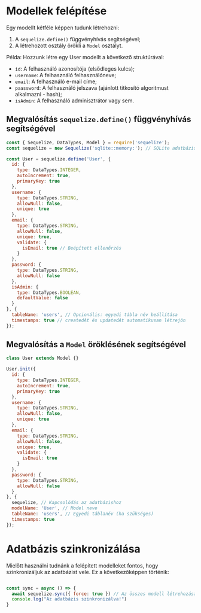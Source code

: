 # Modellek felépítése

Egy modellt kétféle képpen tudunk létrehozni:
1. A `sequelize.define()` függvényhívás segítségével;
2. A létrehozott osztály örökli a `Model` osztályt.

Példa: Hozzunk létre egy User modellt a következő struktúrával:
- `id`: A felhasználó azonosítója (elsődleges kulcs);
- `username`: A felhasználó felhasználóneve;
- `email`: A felhasználó e-mail címe;
- `paassword`: A felhasználó jelszava (ajánlott titkosító algoritmust alkalmazni - hash);
- `isAdmin`: A felhasználó adminisztrátor vagy sem.

## Megvalósítás `sequelize.define()` függvényhívás segítségével

```javascript
const { Sequelize, DataTypes, Model } = require('sequelize');
const sequelize = new Sequelize('sqlite::memory:'); // SQLite adatbázis (vagy más SQL driver)

const User = sequelize.define('User', {
  id: {
    type: DataTypes.INTEGER,
    autoIncrement: true,
    primaryKey: true
  },
  username: {
    type: DataTypes.STRING,
    allowNull: false,
    unique: true
  },
  email: {
    type: DataTypes.STRING,
    allowNull: false,
    unique: true,
    validate: {
      isEmail: true // Beépített ellenőrzés
    }
  },
  password: {
    type: DataTypes.STRING,
    allowNull: false
  },
  isAdmin: {
    type: DataTypes.BOOLEAN,
    defaultValue: false
  }
}, {
  tableName: 'users', // Opcionális: egyedi tábla név beállítása
  timestamps: true // createdAt és updatedAt automatikusan létrejön
});

```

## Megvalósítás a `Model` öröklésének segítségével

```javascript
class User extends Model {}

User.init({
  id: {
    type: DataTypes.INTEGER,
    autoIncrement: true,
    primaryKey: true
  },
  username: {
    type: DataTypes.STRING,
    allowNull: false,
    unique: true
  },
  email: {
    type: DataTypes.STRING,
    allowNull: false,
    unique: true,
    validate: {
      isEmail: true
    }
  },
  password: {
    type: DataTypes.STRING,
    allowNull: false
  }
}, {
  sequelize, // Kapcsolódás az adatbázishoz
  modelName: 'User', // Model neve
  tableName: 'users', // Egyedi táblanév (ha szükséges)
  timestamps: true
});

```

# Adatbázis szinkronizálása

Mielőtt használni tudnánk a felépített modelleket fontos, hogy szinkronizáljuk az adatbázist vele. Ez a következőképpen történik:

```javascript

const sync = async () => {
  await sequelize.sync({ force: true }) // Az összes modell létrehozása és létező táblák törlése
  console.log("Az adatbázis szinkronizálva!")
}
```